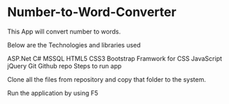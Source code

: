 # Number-to-Word-Converter

This App will convert number to words.

Below are the Technologies and libraries used

ASP.Net
C#
MSSQL
HTML5
CSS3
Bootstrap Framwork for CSS
JavaScript
jQuery
Git
Github repo
Steps to run app

Clone all the files from repository and copy that folder to the system.

Run the application by using F5
